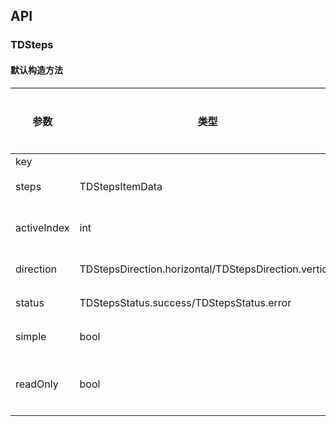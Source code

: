 ## API
### TDSteps
#### 默认构造方法

| 参数 | 类型 | 默认值 | 是否必填 | 说明        |
| --- | --- | --- | --- | --- |
| key |  | - |  |  |
| steps | TDStepsItemData |  - | 是 | 步骤条数据     |
| activeIndex | int | - | 是 | 当前激活步骤的索引 |
| direction | TDStepsDirection.horizontal/TDStepsDirection.vertical | - | 是 | 步骤条方向 |
| status | TDStepsStatus.success/TDStepsStatus.error | TDStepsStatus.success | 否 | 步骤条状态 |
| simple | bool | false | 否 | 是否简略模式 |
| readOnly | bool | false | 否 | 是否纯展示readOnly模式 |



